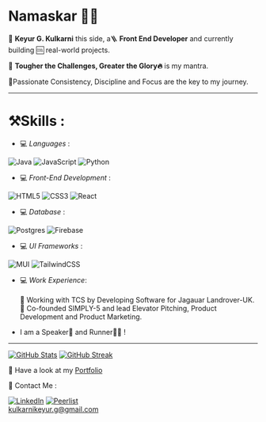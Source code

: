 # Namaskar 🙏🏼

📌 **Keyur G. Kulkarni** this side, a🪜 **Front End Developer** and currently building 🆒 real-world projects.

📌 **Tougher the Challenges, Greater the Glory🔥** is my mantra.

📌Passionate Consistency, Discipline and Focus are the key to my journey.

---

# ⚒️Skills :

- 💻 _Languages_ :

![Java](https://img.shields.io/badge/java-%23ED8B00.svg?style=for-the-badge&logo=openjdk&logoColor=white) ![JavaScript](https://img.shields.io/badge/javascript-%23323330.svg?style=for-the-badge&logo=javascript&logoColor=%23F7DF1E) ![Python](https://img.shields.io/badge/python-3670A0?style=for-the-badge&logo=python&logoColor=ffdd54)

- 💻 _Front-End Development_ : <br>

![HTML5](https://img.shields.io/badge/html5-%23E34F26.svg?style=for-the-badge&logo=html5&logoColor=white) ![CSS3](https://img.shields.io/badge/css3-%231572B6.svg?style=for-the-badge&logo=css3&logoColor=white)  ![React](https://img.shields.io/badge/react-%2320232a.svg?style=for-the-badge&logo=react&logoColor=%2361DAFB)

- 💻 _Database_ : <br>

![Postgres](https://img.shields.io/badge/postgres-%23316192.svg?style=for-the-badge&logo=postgresql&logoColor=white) ![Firebase](https://img.shields.io/badge/Firebase-039BE5?style=for-the-badge&logo=Firebase&logoColor=white)

- 💻 _UI Frameworks_ : <br>

![MUI](https://img.shields.io/badge/MUI-%230081CB.svg?style=for-the-badge&logo=mui&logoColor=white) ![TailwindCSS](https://img.shields.io/badge/tailwindcss-%2338B2AC.svg?style=for-the-badge&logo=tailwind-css&logoColor=white)


- 💻 _Work Experience_:<br><br>
    🔺 Working with TCS by Developing Software for Jagauar Landrover-UK. <br>
    🔺 Co-founded SIMPLY-5 and lead Elevator Pitching, Product Development and Product Marketing.<br>
    
- I am a Speaker🎤 and Runner🏃🏽 !
---
[![GitHub Stats](https://github-readme-stats.vercel.app/api?username=KeyurGK&show_icons=true&theme=dark)](https://github.com/KeyurGK)
[![GitHub Streak](https://streak-stats.demolab.com/?user=KeyurGK)](https://git.io/streak-stats)

📌 Have a look at my [Portfolio](https://keyurgk.vercel.app/)

📌 Contact Me :

<a href='https://www.linkedin.com/in/keyur-g-kulkarni-273072237/'>![LinkedIn](https://img.shields.io/badge/linkedin-%230077B5.svg?style=for-the-badge&logo=linkedin&logoColor=white)</a>
[![Peerlist](https://github-readme-badge.peerlist.io/api/keyurgk?style=for-the-badge)](https://peerlist.io/keyurgk)
<br> kulkarnikeyur.g@gmail.com
